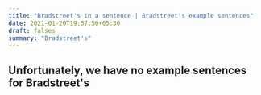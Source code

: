 ```yaml
---
title: "Bradstreet's in a sentence | Bradstreet's example sentences"
date: 2021-01-20T19:57:50+05:30
draft: falses
summary: "Bradstreet's"
---
```

## Unfortunately, we have no example sentences for Bradstreet's                 
